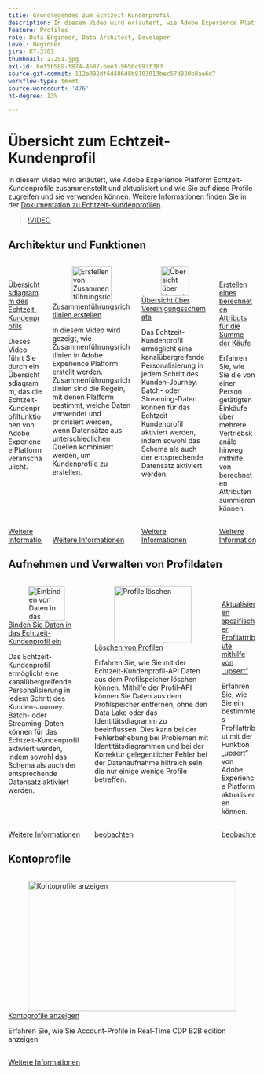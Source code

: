 ```yaml
---
title: Grundlegendes zum Echtzeit-Kundenprofil
description: In diesem Video wird erläutert, wie Adobe Experience Platform Echtzeit-Kundenprofile zusammenstellt und aktualisiert und wie Sie auf diese Profile zugreifen und sie verwenden können.
feature: Profiles
role: Data Engineer, Data Architect, Developer
level: Beginner
jira: KT-2701
thumbnail: 27251.jpg
exl-id: 6ef5b589-f874-4687-bee3-9650c993f383
source-git-commit: 112e092df6d486d8b9103013bec57d820b8ae6d7
workflow-type: tm+mt
source-wordcount: '476'
ht-degree: 13%

---
```


# Übersicht zum Echtzeit-Kundenprofil

In diesem Video wird erläutert, wie Adobe Experience Platform Echtzeit-Kundenprofile zusammenstellt und aktualisiert und wie Sie auf diese Profile zugreifen und sie verwenden können. Weitere Informationen finden Sie in der [Dokumentation zu Echtzeit-Kundenprofilen](https://experienceleague.adobe.com/docs/experience-platform/profile/home.html?lang=de).

>[!VIDEO](https://video.tv.adobe.com/v/31581?learn=on&enablevpops&captions=ger)

## Architektur und Funktionen

<!-- CARDS
* overview-diagram.md
* create-merge-policies.md
* union-schemas-overview.md
* create-a-computed-attribute-for-sum-of-purchases.md
-->
<!-- START CARDS HTML - DO NOT MODIFY BY HAND -->
<div class="columns">
    <div class="column is-half-tablet is-half-desktop is-one-third-widescreen" aria-label="Overview Diagram of Real-Time Customer Profile">
        <div class="card" style="height: 100%; display: flex; flex-direction: column; height: 100%;">
            <div class="card-image">
                <figure class="image x-is-16by9">
                    <a href="overview-diagram.md" title="Übersichtsdiagramm des Echtzeit-Kundenprofils" target="_blank" rel="referrer">
                        <img class="is-bordered-r-small" src="https://video.tv.adobe.com/v/36759?format=jpeg&nocache=1740415066741&captions=ger" alt="Übersichtsdiagramm des Echtzeit-Kundenprofils"
                             style="width: 100%; aspect-ratio: 16 / 9; object-fit: cover; overflow: hidden; display: block; margin: auto;">
                    </a>
                </figure>
            </div>
            <div class="card-content is-padded-small" style="display: flex; flex-direction: column; flex-grow: 1; justify-content: space-between;">
                <div class="top-card-content">
                    <p class="headline is-size-6 has-text-weight-bold">
                        <a href="overview-diagram.md" target="_blank" rel="referrer" title="Übersichtsdiagramm des Echtzeit-Kundenprofils">Übersichtsdiagramm des Echtzeit-Kundenprofils</a>
                    </p>
                    <p class="is-size-6">Dieses Video führt Sie durch ein Übersichtsdiagramm, das die Echtzeit-Kundenprofilfunktionen von Adobe Experience Platform veranschaulicht.</p>
                </div>
                <a href="overview-diagram.md" target="_blank" rel="referrer" class="spectrum-Button spectrum-Button--outline spectrum-Button--primary spectrum-Button--sizeM" style="align-self: flex-start; margin-top: 1rem;">
                    <span class="spectrum-Button-label has-no-wrap has-text-weight-bold">Weitere Informationen</span>
                </a>
            </div>
        </div>
    </div>
    <div class="column is-half-tablet is-half-desktop is-one-third-widescreen" aria-label="Create merge policies">
        <div class="card" style="height: 100%; display: flex; flex-direction: column; height: 100%;">
            <div class="card-image">
                <figure class="image x-is-16by9">
                    <a href="create-merge-policies.md" title="Erstellen von Zusammenführungsrichtlinien" target="_blank" rel="referrer">
                        <img class="is-bordered-r-small" src="https://video.tv.adobe.com/v/330433?format=jpeg&nocache=1740415066765" alt="Erstellen von Zusammenführungsrichtlinien"
                             style="width: 100%; aspect-ratio: 16 / 9; object-fit: cover; overflow: hidden; display: block; margin: auto;">
                    </a>
                </figure>
            </div>
            <div class="card-content is-padded-small" style="display: flex; flex-direction: column; flex-grow: 1; justify-content: space-between;">
                <div class="top-card-content">
                    <p class="headline is-size-6 has-text-weight-bold">
                        <a href="create-merge-policies.md" target="_blank" rel="referrer" title="Erstellen von Zusammenführungsrichtlinien">Zusammenführungsrichtlinien erstellen</a>
                    </p>
                    <p class="is-size-6">In diesem Video wird gezeigt, wie Zusammenführungsrichtlinien in Adobe Experience Platform erstellt werden. Zusammenführungsrichtlinien sind die Regeln, mit denen Platform bestimmt, welche Daten verwendet und priorisiert werden, wenn Datensätze aus unterschiedlichen Quellen kombiniert werden, um Kundenprofile zu erstellen.</p>
                </div>
                <a href="create-merge-policies.md" target="_blank" rel="referrer" class="spectrum-Button spectrum-Button--outline spectrum-Button--primary spectrum-Button--sizeM" style="align-self: flex-start; margin-top: 1rem;">
                    <span class="spectrum-Button-label has-no-wrap has-text-weight-bold">Weitere Informationen</span>
                </a>
            </div>
        </div>
    </div>
    <div class="column is-half-tablet is-half-desktop is-one-third-widescreen" aria-label="Union schemas overview">
        <div class="card" style="height: 100%; display: flex; flex-direction: column; height: 100%;">
            <div class="card-image">
                <figure class="image x-is-16by9">
                    <a href="union-schemas-overview.md" title="Übersicht über Vereinigungsschemata" target="_blank" rel="referrer">
                        <img class="is-bordered-r-small" src="https://video.tv.adobe.com/v/343540?format=jpeg&nocache=1740415066755&captions=ger" alt="Übersicht über Vereinigungsschemata"
                             style="width: 100%; aspect-ratio: 16 / 9; object-fit: cover; overflow: hidden; display: block; margin: auto;">
                    </a>
                </figure>
            </div>
            <div class="card-content is-padded-small" style="display: flex; flex-direction: column; flex-grow: 1; justify-content: space-between;">
                <div class="top-card-content">
                    <p class="headline is-size-6 has-text-weight-bold">
                        <a href="union-schemas-overview.md" target="_blank" rel="referrer" title="Übersicht über Vereinigungsschemata">Übersicht über Vereinigungsschemata</a>
                    </p>
                    <p class="is-size-6">Das Echtzeit-Kundenprofil ermöglicht eine kanalübergreifende Personalisierung in jedem Schritt des Kunden-Journey. Batch- oder Streaming-Daten können für das Echtzeit-Kundenprofil aktiviert werden, indem sowohl das Schema als auch der entsprechende Datensatz aktiviert werden.</p>
                </div>
                <a href="union-schemas-overview.md" target="_blank" rel="referrer" class="spectrum-Button spectrum-Button--outline spectrum-Button--primary spectrum-Button--sizeM" style="align-self: flex-start; margin-top: 1rem;">
                    <span class="spectrum-Button-label has-no-wrap has-text-weight-bold">Weitere Informationen</span>
                </a>
            </div>
        </div>
    </div>
    <div class="column is-half-tablet is-half-desktop is-one-third-widescreen" aria-label="Create a computed attribute for the sum of purchases">
        <div class="card" style="height: 100%; display: flex; flex-direction: column; height: 100%;">
            <div class="card-image">
                <figure class="image x-is-16by9">
                    <a href="create-a-computed-attribute-for-sum-of-purchases.md" title="Berechnetes Attribut für die Summe der Bestellungen erstellen" target="_blank" rel="referrer">
                        <img class="is-bordered-r-small" src="https://video.tv.adobe.com/v/3443560?format=jpeg&nocache=1740415066775&captions=ger" alt="Berechnetes Attribut für die Summe der Bestellungen erstellen"
                             style="width: 100%; aspect-ratio: 16 / 9; object-fit: cover; overflow: hidden; display: block; margin: auto;">
                    </a>
                </figure>
            </div>
            <div class="card-content is-padded-small" style="display: flex; flex-direction: column; flex-grow: 1; justify-content: space-between;">
                <div class="top-card-content">
                    <p class="headline is-size-6 has-text-weight-bold">
                        <a href="create-a-computed-attribute-for-sum-of-purchases.md" target="_blank" rel="referrer" title="Berechnetes Attribut für die Summe der Bestellungen erstellen">Erstellen eines berechneten Attributs für die Summe der Käufe</a>
                    </p>
                    <p class="is-size-6">Erfahren Sie, wie Sie die von einer Person getätigten Einkäufe über mehrere Vertriebskanäle hinweg mithilfe von berechneten Attributen summieren können.</p>
                </div>
                <a href="create-a-computed-attribute-for-sum-of-purchases.md" target="_blank" rel="referrer" class="spectrum-Button spectrum-Button--outline spectrum-Button--primary spectrum-Button--sizeM" style="align-self: flex-start; margin-top: 1rem;">
                    <span class="spectrum-Button-label has-no-wrap has-text-weight-bold">Weitere Informationen</span>
                </a>
            </div>
        </div>
    </div>
</div>
<!-- END CARDS HTML - DO NOT MODIFY BY HAND -->

## Aufnehmen und Verwalten von Profildaten

<!-- CARDS
* bring-data-into-the-real-time-customer-profile.md
* delete-profiles.md
* update-a-specific-attribute-with-upsert.md
-->
<!-- START CARDS HTML - DO NOT MODIFY BY HAND -->
<div class="columns">
    <div class="column is-half-tablet is-half-desktop is-one-third-widescreen" aria-label="Bring Data into Real-Time Customer Profile">
        <div class="card" style="height: 100%; display: flex; flex-direction: column; height: 100%;">
            <div class="card-image">
                <figure class="image x-is-16by9">
                    <a href="bring-data-into-the-real-time-customer-profile.md" title="Einbinden von Daten in das Echtzeit-Kundenprofil" target="_blank" rel="referrer">
                        <img class="is-bordered-r-small" src="https://video.tv.adobe.com/v/34308?format=jpeg&nocache=1740415067018&captions=ger" alt="Einbinden von Daten in das Echtzeit-Kundenprofil"
                             style="width: 100%; aspect-ratio: 16 / 9; object-fit: cover; overflow: hidden; display: block; margin: auto;">
                    </a>
                </figure>
            </div>
            <div class="card-content is-padded-small" style="display: flex; flex-direction: column; flex-grow: 1; justify-content: space-between;">
                <div class="top-card-content">
                    <p class="headline is-size-6 has-text-weight-bold">
                        <a href="bring-data-into-the-real-time-customer-profile.md" target="_blank" rel="referrer" title="Einbinden von Daten in das Echtzeit-Kundenprofil">Binden Sie Daten in das Echtzeit-Kundenprofil ein</a>
                    </p>
                    <p class="is-size-6">Das Echtzeit-Kundenprofil ermöglicht eine kanalübergreifende Personalisierung in jedem Schritt des Kunden-Journey. Batch- oder Streaming-Daten können für das Echtzeit-Kundenprofil aktiviert werden, indem sowohl das Schema als auch der entsprechende Datensatz aktiviert werden.</p>
                </div>
                <a href="bring-data-into-the-real-time-customer-profile.md" target="_blank" rel="referrer" class="spectrum-Button spectrum-Button--outline spectrum-Button--primary spectrum-Button--sizeM" style="align-self: flex-start; margin-top: 1rem;">
                    <span class="spectrum-Button-label has-no-wrap has-text-weight-bold">Weitere Informationen</span>
                </a>
            </div>
        </div>
    </div>
    <div class="column is-half-tablet is-half-desktop is-one-third-widescreen" aria-label="Delete profiles">
        <div class="card" style="height: 100%; display: flex; flex-direction: column; height: 100%;">
            <div class="card-image">
                <figure class="image x-is-16by9">
                    <a href="delete-profiles.md" title="Profile löschen" target="_blank" rel="referrer">
                        <img class="is-bordered-r-small" src="https://video.tv.adobe.com/v/3429807/?format=jpeg&nocache=1740415067005" alt="Profile löschen"
                             style="width: 100%; aspect-ratio: 16 / 9; object-fit: cover; overflow: hidden; display: block; margin: auto;">
                    </a>
                </figure>
            </div>
            <div class="card-content is-padded-small" style="display: flex; flex-direction: column; flex-grow: 1; justify-content: space-between;">
                <div class="top-card-content">
                    <p class="headline is-size-6 has-text-weight-bold">
                        <a href="delete-profiles.md" target="_blank" rel="referrer" title="Profile löschen">Löschen von Profilen</a>
                    </p>
                    <p class="is-size-6">Erfahren Sie, wie Sie mit der Echtzeit-Kundenprofil-API Daten aus dem Profilspeicher löschen können. Mithilfe der Profil-API können Sie Daten aus dem Profilspeicher entfernen, ohne den Data Lake oder das Identitätsdiagramm zu beeinflussen. Dies kann bei der Fehlerbehebung bei Problemen mit Identitätsdiagrammen und bei der Korrektur gelegentlicher Fehler bei der Datenaufnahme hilfreich sein, die nur einige wenige Profile betreffen.</p>
                </div>
                <a href="delete-profiles.md" target="_blank" rel="referrer" class="spectrum-Button spectrum-Button--outline spectrum-Button--primary spectrum-Button--sizeM" style="align-self: flex-start; margin-top: 1rem;">
                    <span class="spectrum-Button-label has-no-wrap has-text-weight-bold">beobachten</span>
                </a>
            </div>
        </div>
    </div>
    <div class="column is-half-tablet is-half-desktop is-one-third-widescreen" aria-label="Update specific profile attributes using `upsert`">
        <div class="card" style="height: 100%; display: flex; flex-direction: column; height: 100%;">
            <div class="card-image">
                <figure class="image x-is-16by9">
                    <a href="update-a-specific-attribute-with-upsert.md" title="Aktualisieren spezifischer Profilattribute mit „upsert“" target="_blank" rel="referrer">
                        <img class="is-bordered-r-small" src="https://video.tv.adobe.com/v/3443450/?format=jpeg&nocache=1740415067029&captions=ger" alt="Aktualisieren spezifischer Profilattribute mit „upsert“"
                             style="width: 100%; aspect-ratio: 16 / 9; object-fit: cover; overflow: hidden; display: block; margin: auto;">
                    </a>
                </figure>
            </div>
            <div class="card-content is-padded-small" style="display: flex; flex-direction: column; flex-grow: 1; justify-content: space-between;">
                <div class="top-card-content">
                    <p class="headline is-size-6 has-text-weight-bold">
                        <a href="update-a-specific-attribute-with-upsert.md" target="_blank" rel="referrer" title="Aktualisieren spezifischer Profilattribute mit „upsert“">Aktualisieren spezifischer Profilattribute mithilfe von „upsert“</a>
                    </p>
                    <p class="is-size-6">Erfahren Sie, wie Sie ein bestimmtes Profilattribut mit der Funktion „upsert“ von Adobe Experience Platform aktualisieren können.</p>
                </div>
                <a href="update-a-specific-attribute-with-upsert.md" target="_blank" rel="referrer" class="spectrum-Button spectrum-Button--outline spectrum-Button--primary spectrum-Button--sizeM" style="align-self: flex-start; margin-top: 1rem;">
                    <span class="spectrum-Button-label has-no-wrap has-text-weight-bold">beobachten</span>
                </a>
            </div>
        </div>
    </div>
</div>
<!-- END CARDS HTML - DO NOT MODIFY BY HAND -->

## Kontoprofile

<!-- CARDS
* view-account-profiles.md
-->
<!-- START CARDS HTML - DO NOT MODIFY BY HAND -->
<div class="columns">
    <div class="column is-half-tablet is-half-desktop is-one-third-widescreen" aria-label="View account profiles">
        <div class="card" style="height: 100%; display: flex; flex-direction: column; height: 100%;">
            <div class="card-image">
                <figure class="image x-is-16by9">
                    <a href="view-account-profiles.md" title="Kontoprofile anzeigen" target="_blank" rel="referrer">
                        <img class="is-bordered-r-small" src="https://video.tv.adobe.com/v/3446586?format=jpeg&nocache=1740415067214&captions=ger" alt="Kontoprofile anzeigen"
                             style="width: 100%; aspect-ratio: 16 / 9; object-fit: cover; overflow: hidden; display: block; margin: auto;">
                    </a>
                </figure>
            </div>
            <div class="card-content is-padded-small" style="display: flex; flex-direction: column; flex-grow: 1; justify-content: space-between;">
                <div class="top-card-content">
                    <p class="headline is-size-6 has-text-weight-bold">
                        <a href="view-account-profiles.md" target="_blank" rel="referrer" title="Kontoprofile anzeigen">Kontoprofile anzeigen</a>
                    </p>
                    <p class="is-size-6">Erfahren Sie, wie Sie Account-Profile in Real-Time CDP B2B edition anzeigen.</p>
                </div>
                <a href="view-account-profiles.md" target="_blank" rel="referrer" class="spectrum-Button spectrum-Button--outline spectrum-Button--primary spectrum-Button--sizeM" style="align-self: flex-start; margin-top: 1rem;">
                    <span class="spectrum-Button-label has-no-wrap has-text-weight-bold">Weitere Informationen</span>
                </a>
            </div>
        </div>
    </div>
</div>
<!-- END CARDS HTML - DO NOT MODIFY BY HAND -->